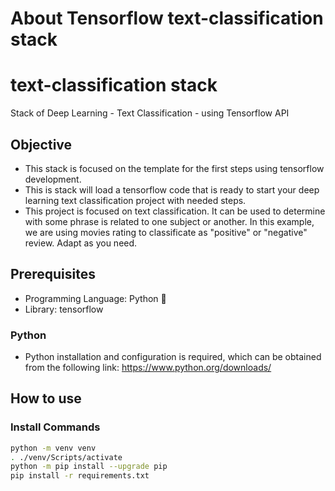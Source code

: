 # About Tensorflow text-classification stack

# text-classification stack
Stack of Deep Learning - Text Classification - using Tensorflow API

## Objective
* This stack is focused on the template for the first steps using tensorflow development.
* This is stack will load a tensorflow code that is ready to start your deep learning text classification project with needed steps.
* This project is focused on text classification. It can be used to determine with some phrase is related to one subject or another. In this example, we are using movies rating to classificate as "positive" or "negative" review. Adapt as you need.

## Prerequisites
- Programming Language: Python :snake:
- Library: tensorflow


### Python
- Python installation and configuration is required, which can be obtained from the following link: https://www.python.org/downloads/



## How to use

### Install Commands

```bash
python -m venv venv
. ./venv/Scripts/activate
python -m pip install --upgrade pip
pip install -r requirements.txt

  
```

